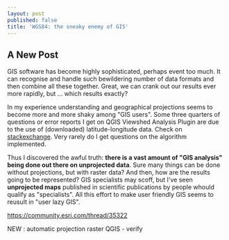 ```yaml
---
layout: post
published: false
title: 'WGS84: the sneaky enemy of GIS'
---
```

## A New Post


GIS software has become highly sophisticated, perhaps event too much. It can recognise and handle such bewildering number of data formats and then combine all these together. Great, we can crank out our results ever more rapidly, but ... which results exactly?

In my experience understanding and geographical projections seems to become more and more shaky among "GIS users". Some three quarters of questions or error reports I get on QGIS Viewshed Analysis Plugin are due to the use of (downloaded) latitude-longitude data. Check on [stackexchange](https://gis.stackexchange.com/questions/166655/error-memory-on-viewshed-analysis-plugin-qgis). Very rarely do I get questions on the algorithm implemented.

Thus I discovered the awful truth: **there is a vast amount of "GIS analysis" being done out there on unprojected data**. Sure many things can be done without projections, but with raster data? And then, how are the results going to be represented? GIS specialists may scoff, but I've seen **unprojected maps** published in scientific publications by people whould qualify as "specialists". All this effort to make user friendly GIS seems to reusult in "user lazy GIS". 

https://community.esri.com/thread/35322


NEW : automatic projection raster QGIS - verify